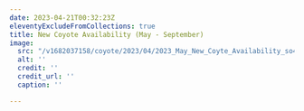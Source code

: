 ```yaml
---
date: 2023-04-21T00:32:23Z
eleventyExcludeFromCollections: true
title: New Coyote Availability (May - September)
image:
  src: "/v1682037158/coyote/2023/04/2023_May_New_Coyte_Availability_so4ou3.png"
  alt: ''
  credit: ''
  credit_url: ''
  caption: ''

---
```

